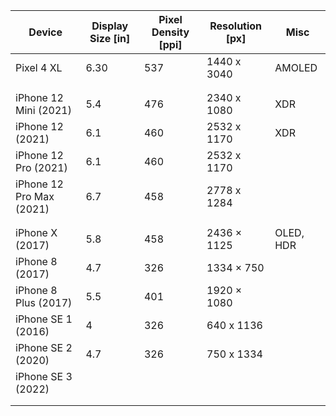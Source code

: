 | Device | Display Size \[in\] | Pixel Density \[ppi\] | Resolution \[px\] | Misc |
|--|--|--|--|--|
| Pixel 4 XL| 6.30 | 537 | 1440 x 3040  | AMOLED |
|  |  |  |  |  |
|  |  |  |  |  |
| iPhone 12 Mini (2021) | 5.4 | 476 | 2340 x 1080 | XDR |
| iPhone 12 (2021) | 6.1 | 460 | 2532 x 1170 | XDR |
| iPhone 12 Pro (2021) | 6.1 | 460 | 2532 x 1170 |  |
| iPhone 12 Pro Max (2021) | 6.7 | 458 | 2778 x 1284 |  |
|  |  |  |  |  |
|  |  |  |  |  |
| iPhone X (2017) | 5.8 | 458 | 2436 × 1125 | OLED, HDR |
| iPhone 8 (2017) | 4.7 | 326 | 1334 × 750 |  |
| iPhone 8 Plus (2017) | 5.5 | 401 | 1920 × 1080 |  |
| iPhone SE 1 (2016) | 4 | 326 | 640 x 1136 |  |
| iPhone SE 2 (2020) | 4.7 | 326 | 750 x 1334 |  |
| iPhone SE 3 (2022) |  |  |  |  |
|  |  |  |  |  |
|  |  |  |  |  |
